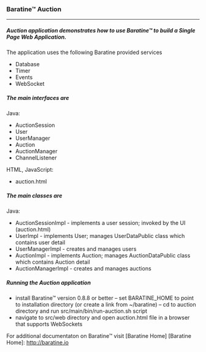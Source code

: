 ### Baratine™ Auction

***

##### Auction application demonstrates how to use Baratine™ to build a Single Page Web Application.

The application uses the following Baratine provided services
 * Database
 * Timer
 * Events
 * WebSocket

##### The main interfaces are

Java:

* AuctionSession
* User
* UserManager
* Auction
* AuctionManager
* ChannelListener

HTML, JavaScript:
* auction.html

##### The main classes are

Java:

* AuctionSessionImpl - implements a user session; invoked by the UI (auction.html)
* UserImpl - implements User; manages UserDataPublic class which contains user detail
* UserManagerImpl - creates and manages users
* AuctionImpl - implements Auction; manages AuctionDataPublic class which contains Auction detail
* AuctionManagerImpl - creates and manages auctions

##### Running the Auction application

- install Baratine™ version 0.8.8 or better
– set BARATINE_HOME to point to installation directory (or create a link from ~/baratine)
– cd to auction directory and run src/main/bin/run-auction.sh script
- navigate to src/web directory and open auction.html file in a browser that supports WebSockets

For additional documentaton on Baratine™ visit [Baratine Home]
[Baratine Home]: http://baratine.io

